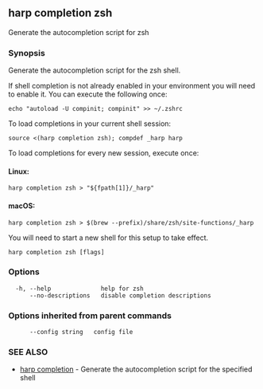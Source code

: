 ## harp completion zsh

Generate the autocompletion script for zsh

### Synopsis

Generate the autocompletion script for the zsh shell.

If shell completion is not already enabled in your environment you will need
to enable it.  You can execute the following once:

	echo "autoload -U compinit; compinit" >> ~/.zshrc

To load completions in your current shell session:

	source <(harp completion zsh); compdef _harp harp

To load completions for every new session, execute once:

#### Linux:

	harp completion zsh > "${fpath[1]}/_harp"

#### macOS:

	harp completion zsh > $(brew --prefix)/share/zsh/site-functions/_harp

You will need to start a new shell for this setup to take effect.


```
harp completion zsh [flags]
```

### Options

```
  -h, --help              help for zsh
      --no-descriptions   disable completion descriptions
```

### Options inherited from parent commands

```
      --config string   config file
```

### SEE ALSO

* [harp completion](harp_completion.md)	 - Generate the autocompletion script for the specified shell

